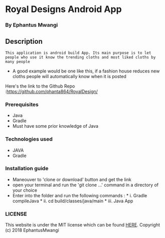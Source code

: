 # Royal Designs Android App

### By Ephantus Mwangi

## Description

    This application is android build App. Its main purpose is to let people who use it know the trending cloths and most liked cloths by many people


   * A good example would be one like this, if a fashion house reduces new cloths
            people will automatically know when it is posted



 Here's the link to the Github Repo :<https://github.com/phanta864/RoyalDesign/>

### Prerequisites

 * Java
 * Gradle
 * Must have some prior knowledge of Java

### Technologies used

   * JAVA
   * Gradle

### Installation guide
   * Maneouver to 'clone or download' button and get the link
   * open your terminal and run the 'git clone ...' command in a directory of your choice
   * Enter into the folder and run the following commands :
                * i. Gradle compileJava
                * ii. cd build/classes/java/main
                * iii. Java App



### LICENSE
 This website is under the MIT license which can be found [HERE](LICENSE).
 Copyright (c) 2018 EphantusMwangi